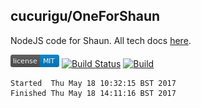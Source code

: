 cucurigu/OneForShaun
---

NodeJS code for Shaun. All tech docs [here](docs/).

[![MIT License](https://raw.githubusercontent.com/cucurigu/OneForShaun/master/mit-license.png)](LICENSE) [![Build Status](https://travis-ci.org/cucurigu/OneForShaun.svg?branch=master)](https://travis-ci.org/cucurigu/OneForShaun) [![Build](https://ci.appveyor.com/api/projects/status/github/cucurigu/oneforshaun.ini?branch=master&svg=true&pendingText=Windows%20...&failingText=Windows%20failed&passingText=Windows%20OK)](https://ci.appveyor.com/project/cucurigu/oneforshaun)

```
Started  Thu May 18 10:32:15 BST 2017
Finished Thu May 18 14:11:16 BST 2017
```

